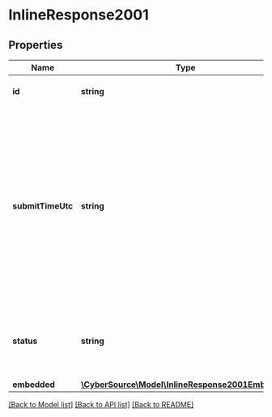 # InlineResponse2001

## Properties
Name | Type | Description | Notes
------------ | ------------- | ------------- | -------------
**id** | **string** | UUID uniquely generated for this comments. | [optional] 
**submitTimeUtc** | **string** | Time of request in UTC. Format: &#x60;YYYY-MM-DDThh:mm:ssZ&#x60; **Example** &#x60;2016-08-11T22:47:57Z&#x60; equals August 11, 2016, at 22:47:57 (10:47:57 p.m.). The &#x60;T&#x60; separates the date and the time. The &#x60;Z&#x60; indicates UTC.  Returned by Cybersource for all services. | [optional] 
**status** | **string** | The status of the submitted transaction. Possible values are: - &#x60;ACCEPTED&#x60; - &#x60;REJECTED&#x60; | [optional] 
**embedded** | [**\CyberSource\Model\InlineResponse2001Embedded**](InlineResponse2001Embedded.md) |  | [optional] 

[[Back to Model list]](../README.md#documentation-for-models) [[Back to API list]](../README.md#documentation-for-api-endpoints) [[Back to README]](../README.md)


